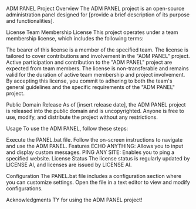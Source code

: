 ADM PANEL Project
Overview
The ADM PANEL project is an open-source administration panel designed for [provide a brief description of its purpose and functionalities].

License
Team Membership License
This project operates under a team membership license, which includes the following terms:

The bearer of this license is a member of the specified team.
The license is tailored to cover contributions and involvement in the "ADM PANEL" project.
Active participation and contribution to the "ADM PANEL" project are expected from team members.
The license is non-transferable and remains valid for the duration of active team membership and project involvement.
By accepting this license, you commit to adhering to both the team's general guidelines and the specific requirements of the "ADM PANEL" project.

Public Domain Release
As of [insert release date], the ADM PANEL project is released into the public domain and is uncopyrighted. Anyone is free to use, modify, and distribute the project without any restrictions.

Usage
To use the ADM PANEL, follow these steps:

Execute the PANEL.bat file.
Follow the on-screen instructions to navigate and use the ADM PANEL.
Features
ECHO ANYTHING: Allows you to input and display custom messages.
PING ANY SITE: Enables you to ping a specified website.
License Status
The license status is regularly updated by LICENSE AI, and licenses are issued by LICENSE AI.

Configuration
The PANEL.bat file includes a configuration section where you can customize settings. Open the file in a text editor to view and modify configurations.

Acknowledgments
TY for using the ADM PANEL project!
